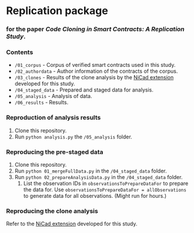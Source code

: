 # Replication package
### for the paper _Code Cloning in Smart Contracts: A Replication Study_.

### Contents

* `/01_corpus` - Corpus of verified smart contracts used in this study.
* `/02_authordata` - Author information of the contracts of the corpus.
* `/03_clones` - Results of the clone analysis by the [NiCad extension](https://github.com/eff-kay/nicad6) developed for this study.
* `/04_staged_data` - Prepared and staged data for analysis.
* `/05_analysis` - Analysis of data.
* `/06_results` - Results.

### Reproduction of analysis results

1. Clone this repository.
2. Run `python analysis.py` the `/05_analysis` folder.

### Reproducing the pre-staged data

1. Clone this repository.
2. Run `python 01_mergeFullData.py` in the `/04_staged_data` folder.
3. Run `python 02_prepareAnalysisData.py` in the `/04_staged_data` folder.
   1. List the observation IDs in `observationsToPrepareDataFor` to prepare the data for. Use `observationsToPrepareDataFor = allObservations` to generate data for all observations. (Might run for hours.)

### Reproducing the clone analysis

Refer to the [NiCad extension](https://github.com/eff-kay/nicad6) developed for this study.
